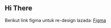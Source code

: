 ## Hi There

Berikut link figma untuk re-design lazada:
[Figma](https://www.figma.com/design/TAzrbXG5E14nSFlWXQVaRO/Lazada-Clone?node-id=0-1&node-type=canvas&t=e5DO7IVea2PBGMAv-0)
